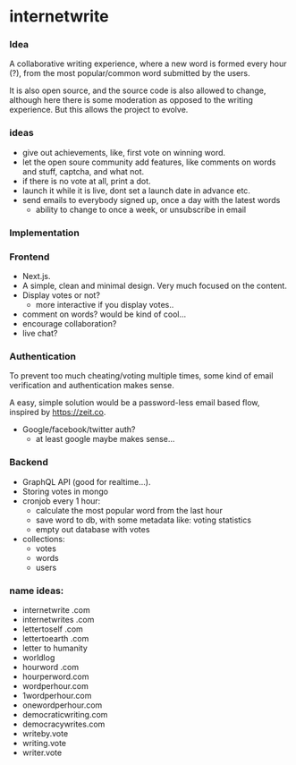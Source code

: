 # internetwrite

### Idea

A collaborative writing experience, where a new word is formed every hour (?), from the most popular/common word submitted by the users.

It is also open source, and the source code is also allowed to change, although here there is some moderation as opposed to the writing experience. But this allows the project to evolve.

### ideas

- give out achievements, like, first vote on winning word.
- let the open soure community add features, like comments on words and stuff, captcha, and what not.
- if there is no vote at all, print a dot.
- launch it while it is live, dont set a launch date in advance etc.
- send emails to everybody signed up, once a day with the latest words
  - ability to change to once a week, or unsubscribe in email

### Implementation

### Frontend

- Next.js.
- A simple, clean and minimal design. Very much focused on the content.
- Display votes or not?
  - more interactive if you display votes..
- comment on words? would be kind of cool...
- encourage collaboration?
- live chat?

### Authentication

To prevent too much cheating/voting multiple times, some kind of email verification and authentication makes sense.

A easy, simple solution would be a password-less email based flow, inspired by https://zeit.co.

- Google/facebook/twitter auth?
  - at least google maybe makes sense...

### Backend

- GraphQL API (good for realtime...).
- Storing votes in mongo
- cronjob every 1 hour:
  - calculate the most popular word from the last hour
  - save word to db, with some metadata like: voting statistics
  - empty out database with votes
- collections:
  - votes
  - words
  - users

### name ideas:

- internetwrite .com
- internetwrites .com
- lettertoself .com
- lettertoearth .com
- letter to humanity
- worldlog
- hourword .com
- hourperword.com
- wordperhour.com
- 1wordperhour.com
- onewordperhour.com
- democraticwriting.com
- democracywrites.com
- writeby.vote
- writing.vote
- writer.vote
